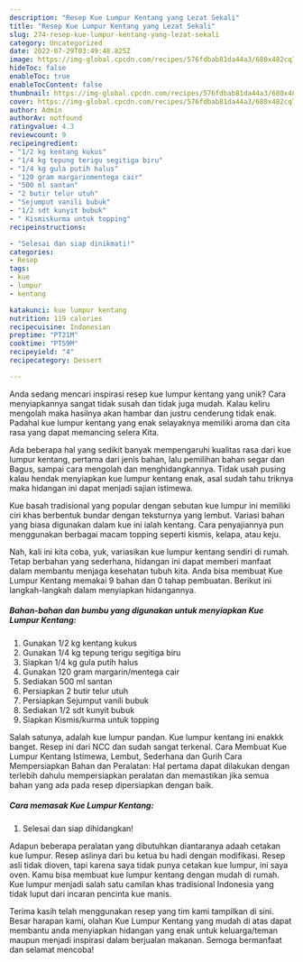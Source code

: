 ```yaml
---
description: "Resep Kue Lumpur Kentang yang Lezat Sekali"
title: "Resep Kue Lumpur Kentang yang Lezat Sekali"
slug: 274-resep-kue-lumpur-kentang-yang-lezat-sekali
category: Uncategorized
date: 2022-07-29T03:49:48.825Z
image: https://img-global.cpcdn.com/recipes/576fdbab81da44a3/680x482cq70/kue-lumpur-kentang-foto-resep-utama.jpg
hideToc: false
enableToc: true
enableTocContent: false
thumbnail: https://img-global.cpcdn.com/recipes/576fdbab81da44a3/680x482cq70/kue-lumpur-kentang-foto-resep-utama.jpg
cover: https://img-global.cpcdn.com/recipes/576fdbab81da44a3/680x482cq70/kue-lumpur-kentang-foto-resep-utama.jpg
author: Admin
authorAv: notfound
ratingvalue: 4.3
reviewcount: 9
recipeingredient:
- "1/2 kg kentang kukus"
- "1/4 kg tepung terigu segitiga biru"
- "1/4 kg gula putih halus"
- "120 gram margarinmentega cair"
- "500 ml santan"
- "2 butir telur utuh"
- "Sejumput vanili bubuk"
- "1/2 sdt kunyit bubuk"
- " Kismiskurma untuk topping"
recipeinstructions:

- "Selesai dan siap dinikmati!"
categories:
- Resep
tags:
- kue
- lumpur
- kentang

katakunci: kue lumpur kentang 
nutrition: 119 calories
recipecuisine: Indonesian
preptime: "PT21M"
cooktime: "PT59M"
recipeyield: "4"
recipecategory: Dessert

---
```





Anda sedang mencari inspirasi resep kue lumpur kentang yang unik? Cara menyiapkannya sangat tidak susah dan tidak juga mudah. Kalau keliru mengolah maka hasilnya akan hambar dan justru cenderung tidak enak. Padahal kue lumpur kentang yang enak selayaknya memiliki aroma dan cita rasa yang dapat memancing selera Kita.





Ada beberapa hal yang sedikit banyak mempengaruhi kualitas rasa dari kue lumpur kentang, pertama dari jenis bahan, lalu pemilihan bahan segar dan Bagus, sampai cara mengolah dan menghidangkannya. Tidak usah pusing kalau hendak menyiapkan kue lumpur kentang enak,      asal sudah tahu triknya maka hidangan ini dapat menjadi sajian istimewa.














Kue basah tradisional yang popular dengan sebutan kue lumpur ini memiliki ciri khas berbentuk bundar dengan teksturnya yang lembut. Variasi bahan yang biasa digunakan dalam kue ini ialah kentang. Cara penyajiannya pun menggunakan berbagai macam topping seperti kismis, kelapa, atau keju.






Nah, kali ini kita coba, yuk, variasikan kue lumpur kentang sendiri di rumah. Tetap berbahan yang sederhana, hidangan ini dapat memberi manfaat dalam membantu menjaga kesehatan tubuh kita. Anda bisa membuat Kue Lumpur Kentang memakai 9 bahan dan 0 tahap pembuatan. Berikut ini langkah-langkah dalam menyiapkan hidangannya.

<!--inarticleads1-->

##### Bahan-bahan dan bumbu yang digunakan untuk menyiapkan Kue Lumpur Kentang:

1. Gunakan 1/2 kg kentang kukus
1. Gunakan 1/4 kg tepung terigu segitiga biru
1. Siapkan 1/4 kg gula putih halus
1. Gunakan 120 gram margarin/mentega cair
1. Sediakan 500 ml santan
1. Persiapkan 2 butir telur utuh
1. Persiapkan Sejumput vanili bubuk
1. Sediakan 1/2 sdt kunyit bubuk
1. Siapkan  Kismis/kurma untuk topping


Salah satunya, adalah kue lumpur pandan. Kue lumpur kentang ini enakkk banget. Resep ini dari NCC dan sudah sangat terkenal. Cara Membuat Kue Lumpur Kentang Istimewa, Lembut, Sederhana dan Gurih Cara Mempersiapkan Bahan dan Peralatan: Hal pertama dapat dilakukan dengan terlebih dahulu mempersiapkan peralatan dan memastikan jika semua bahan yang ada pada resep dipersiapkan dengan baik. 

<!--inarticleads2-->

##### Cara memasak Kue Lumpur Kentang:


1. Selesai dan siap dihidangkan!

Adapun beberapa peralatan yang dibutuhkan diantaranya adaah cetakan kue lumpur. Resep aslinya dari bu ketua bu hadi dengan modifikasi. Resep asli tidak dioven, tapi karena saya tidak punya cetakan kue lumpur, ini saya oven. Kamu bisa membuat kue lumpur kentang dengan mudah di rumah. Kue lumpur menjadi salah satu camilan khas tradisional Indonesia yang tidak luput dari incaran pencinta kue manis. 

Terima kasih telah menggunakan resep yang tim kami tampilkan di sini. Besar harapan kami, olahan Kue Lumpur Kentang yang mudah di atas dapat membantu anda menyiapkan hidangan yang enak untuk keluarga/teman maupun menjadi inspirasi dalam berjualan makanan. Semoga bermanfaat dan selamat mencoba!
